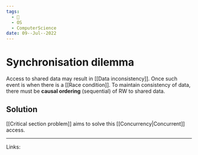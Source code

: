 ```yaml
---
tags:
  - 🌱
  - OS
  - ComputerScience 
date: 09--Jul--2022
---
```


# Synchronisation dilemma

Access to shared data may result in [[Data inconsistency]]. Once such event is when there is a [[Race condition]]. To maintain consistency of data, there must be **causal ordering** (sequential) of RW to shared data.

## Solution
[[Critical section problem]] aims to solve this [[Concurrency|Concurrent]] access. 

---
Links: 